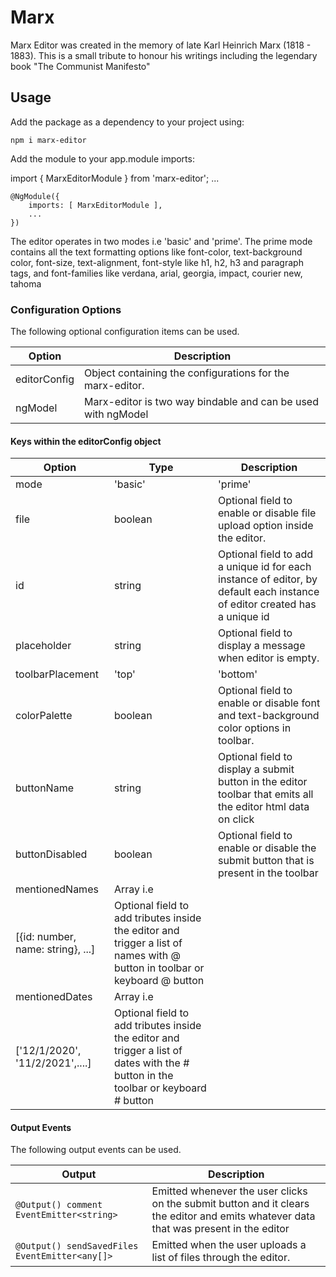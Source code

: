 # Marx

Marx Editor was created in the memory of late Karl Heinrich Marx (1818 - 1883). 
This is a small tribute to honour his writings including the legendary book "The Communist Manifesto"


## Usage

Add the package as a dependency to your project using:

    npm i marx-editor

Add the module to your app.module imports:

   import { MarxEditorModule } from 'marx-editor';
    ...

    @NgModule({
        imports: [ MarxEditorModule ],
        ...
    })

The editor operates in two modes i.e 'basic' and 'prime'. The prime mode contains all the text formatting options like font-color, text-background color, font-size,
text-alignment, font-style like h1, h2, h3 and paragraph tags, and font-families like verdana, arial, georgia, impact, courier new, tahoma
### Configuration Options

The following optional configuration items can be used.

| Option        | Description 
| ---           | ---         
| editorConfig  |  Object containing the configurations for the marx-editor. |
| ngModel       |  Marx-editor is two way bindable and can be used with ngModel |


#### Keys within the editorConfig object

| Option           | Type                             | Description 
| ---              | ---                              | ---        
| mode             | 'basic' | 'prime'                | Optional field that specifies the mode of the editor you want to use, by default the editor runs in basic mode
| file             | boolean                          | Optional field to enable or disable file upload option inside the editor. |
| id               | string                           | Optional field to add a unique id for each instance of editor, by default each instance of editor created has a unique id |
| placeholder      | string                           | Optional field to display a message when editor is empty. |
| toolbarPlacement | 'top' | 'bottom'                 | Optional field to diplay the toolbar at the top or bottom, by default the toolbar is placed at the bottom |
| colorPalette     | boolean                          | Optional field to enable or disable font and text-background color options in toolbar. |
| buttonName       | string                           | Optional field to display a submit button in the editor toolbar that emits all the editor html data on click |
| buttonDisabled   | boolean                          | Optional field to enable or disable the submit button that is present in the toolbar |
| mentionedNames   | Array i.e 
                     [{id: number, name: string}, ...] | Optional field to add tributes inside the editor and trigger a list of names with @ button in toolbar or keyboard @ button |
| mentionedDates   | Array i.e
                     ['12/1/2020', '11/2/2021',....]   | Optional field to add tributes inside the editor and trigger a list of dates with the # button in the toolbar or keyboard # button |



#### Output Events

The following output events can be used.

| Output        | Description |
| ---           | ---         |
| `@Output() comment EventEmitter<string>` | Emitted whenever the user clicks on the submit button and it clears the editor and emits whatever data that was present in the editor
| `@Output() sendSavedFiles EventEmitter<any[]>` | Emitted when the user uploads a list of files through the editor.
